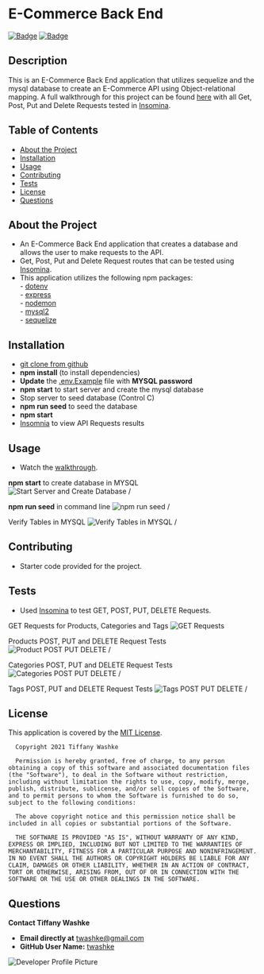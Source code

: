 # E-Commerce Back End

[![Badge](https://img.shields.io/badge/GitHub-twashke-blueviolet?style=flat-square&logo=appveyor)](https://github.com/twashke) [![Badge](https://img.shields.io/badge/License-MIT-blue)](https://opensource.org/licenses/MIT)

## Description

This is an E-Commerce Back End application that utilizes sequelize and the mysql database to create an E-Commerce API using Object-relational mapping.  A full walkthrough for this project can be found [here](https://drive.google.com/file/d/1604508c9n-7xAME-kXUPilh1AXrrXCYq/view) with all Get, Post, Put and Delete Requests tested in [Insomina](https://insomnia.rest/).

## Table of Contents 

- [About the Project](#about-the-project)
- [Installation](#installation)
- [Usage](#usage)
- [Contributing](#contributing)
- [Tests](#tests)
- [License](#license)
- [Questions](#questions)

## About the Project

- An E-Commerce Back End application that creates a database and allows the user to make requests to the API.
- Get, Post, Put and Delete Request routes that can be tested using [Insomina](https://insomnia.rest/).
- This application utilizes the following npm packages: \
      - [dotenv](https://www.npmjs.com/package/dotenv) \
      - [express](https://www.npmjs.com/package/express) \
      - [nodemon](https://www.npmjs.com/package/nodemon) \
      - [mysql2](https://www.npmjs.com/package/mysql2) \
      - [sequelize](https://www.npmjs.com/package/sequelize) 

## Installation

- [git clone from github](https://github.com/twashke/E-Commerce-Back-End) 
- **npm install** (to install dependencies)
- **Update** the [.env.Example](.env.EXAMPLE) file with **MYSQL password**
- **npm start** to start server and create the mysql database
- Stop server to seed database (Control C)
- **npm run seed** to seed the database
- **npm start**
- [Insomnia](https://insomnia.rest/) to view API Requests results

## Usage

- Watch the [walkthrough](https://drive.google.com/file/d/1604508c9n-7xAME-kXUPilh1AXrrXCYq/view).

 **npm start** to create database in MYSQL 
![Start Server and Create Database](Assets/images/server-start-drop-database.gif) /

**npm run seed** in command line 
![npm run seed](Assets/images/npm-run-seed.gif) /

Verify Tables in MYSQL 
![Verify Tables in MYSQL](Assets/images/verify-database-mysql.gif) /

## Contributing

- Starter code provided for the project.

## Tests

- Used [Insomina](https://insomnia.rest/) to test GET, POST, PUT, DELETE Requests.

GET Requests for Products, Categories and Tags 
![GET Requests](Assets/images/verify-GET-Requests.gif) 

Products POST, PUT and DELETE Request Tests
![Product POST PUT DELETE](Assets/images/products-post-put-delete.gif) /

Categories POST, PUT and DELETE Request Tests
![Categories POST PUT DELETE](Assets/images/categories-post-put-delete.gif) /

Tags POST, PUT and DELETE Request Tests
![Tags POST PUT DELETE](Assets/images/tags-post-put-delete.gif) /

## License

This application is covered by the [MIT License](https://opensource.org/licenses/MIT). 
       
      Copyright 2021 Tiffany Washke

      Permission is hereby granted, free of charge, to any person obtaining a copy of this software and associated documentation files (the "Software"), to deal in the Software without restriction, including without limitation the rights to use, copy, modify, merge, publish, distribute, sublicense, and/or sell copies of the Software, and to permit persons to whom the Software is furnished to do so, subject to the following conditions:
      
      The above copyright notice and this permission notice shall be included in all copies or substantial portions of the Software.
      
      THE SOFTWARE IS PROVIDED "AS IS", WITHOUT WARRANTY OF ANY KIND, EXPRESS OR IMPLIED, INCLUDING BUT NOT LIMITED TO THE WARRANTIES OF MERCHANTABILITY, FITNESS FOR A PARTICULAR PURPOSE AND NONINFRINGEMENT. IN NO EVENT SHALL THE AUTHORS OR COPYRIGHT HOLDERS BE LIABLE FOR ANY CLAIM, DAMAGES OR OTHER LIABILITY, WHETHER IN AN ACTION OF CONTRACT, TORT OR OTHERWISE, ARISING FROM, OUT OF OR IN CONNECTION WITH THE SOFTWARE OR THE USE OR OTHER DEALINGS IN THE SOFTWARE.


## Questions

**Contact Tiffany Washke**

- **Email directly at** twashke@gmail.com
- **GitHub User Name:** [twashke](https://github.com/twashke)

![Developer Profile Picture](https://avatars.githubusercontent.com/u/79234530?v=4) 


